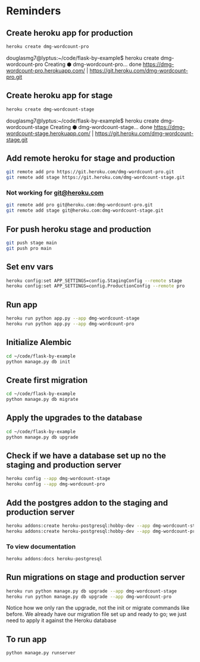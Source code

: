 # Reminders

## Create heroku app for production
``` bash
heroku create dmg-wordcount-pro
```
douglasmg7@lyptus:~/code/flask-by-example$ heroku create dmg-wordcount-pro
Creating ⬢ dmg-wordcount-pro... done
https://dmg-wordcount-pro.herokuapp.com/ | https://git.heroku.com/dmg-wordcount-pro.git

## Create heroku app for stage
``` bash
heroku create dmg-wordcount-stage
```
douglasmg7@lyptus:~/code/flask-by-example$ heroku create dmg-wordcount-stage
Creating ⬢ dmg-wordcount-stage... done
https://dmg-wordcount-stage.herokuapp.com/ | https://git.heroku.com/dmg-wordcount-stage.git

## Add remote heroku for stage and production
``` bash
git remote add pro https://git.heroku.com/dmg-wordcount-pro.git
git remote add stage https://git.heroku.com/dmg-wordcount-stage.git
```

### Not working for git@heroku.com
``` bash
git remote add pro git@heroku.com:dmg-wordcount-pro.git
git remote add stage git@heroku.com:dmg-wordcount-stage.git
```

## For push heroku stage and production
``` bash
git push stage main
git push pro main
```

## Set env vars
``` bash
heroku config:set APP_SETTINGS=config.StagingConfig --remote stage
heroku config:set APP_SETTINGS=config.ProductionConfig --remote pro
``` 

## Run app
``` bash
heroku run python app.py --app dmg-wordcount-stage
heroku run python app.py --app dmg-wordcount-pro
```

## Initialize Alembic
``` bash
cd ~/code/flask-by-example
python manage.py db init
```

## Create first migration
``` bash
cd ~/code/flask-by-example
python manage.py db migrate
```

## Apply the upgrades to the database
``` bash
cd ~/code/flask-by-example
python manage.py db upgrade
```

## Check if we have a database set up no the staging and production server
``` bash
heroku config --app dmg-wordcount-stage
heroku config --app dmg-wordcount-pro
```

## Add the postgres addon to the staging and production server
``` bash
heroku addons:create heroku-postgresql:hobby-dev --app dmg-wordcount-stage
heroku addons:create heroku-postgresql:hobby-dev --app dmg-wordcount-pro
```
### To view documentation
``` bash
heroku addons:docs heroku-postgresql
```

## Run migrations on stage and production server
``` bash
heroku run python manage.py db upgrade --app dmg-wordcount-stage
heroku run python manage.py db upgrade --app dmg-wordcount-pro
```
Notice how we only ran the upgrade, not the init or migrate commands like before. We already have our migration file set up and ready to go; we just need to apply it against the Heroku database

## To run app
``` bash
python manage.py runserver
```
